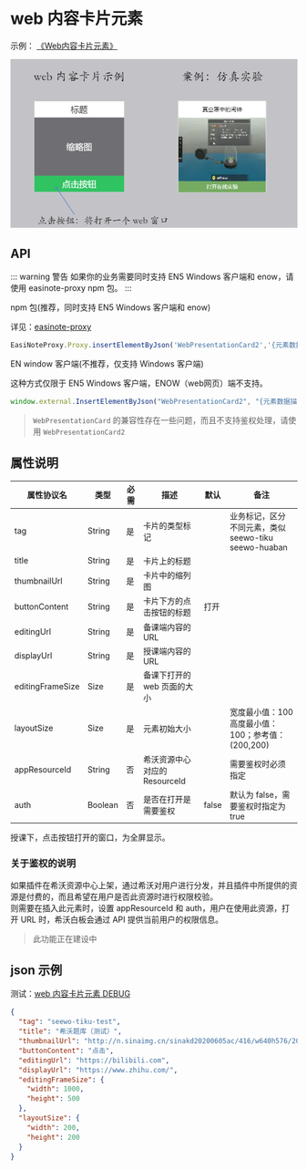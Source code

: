 # web 内容卡片元素

示例：
[《Web内容卡片元素》](https://r302.cc/4z6Vvlp?platform=enpc&channel=copylink)

![示意图](./img/2021-09-29-19-15-58.png)

## API

::: warning 警告
如果你的业务需要同时支持 EN5 Windows 客户端和 enow，请使用 easinote-proxy npm 包。
:::

npm 包(推荐，同时支持 EN5 Windows 客户端和 enow)  

详见：[easinote-proxy](/apis/npm/easinote-proxy.html)

```js
EasiNoteProxy.Proxy.insertElementByJson('WebPresentationCard2','{元素数据描述的 Json 对象}');
```

EN window 客户端(不推荐，仅支持 Windows 客户端)

这种方式仅限于 EN5 Windows 客户端，ENOW（web网页）端不支持。

```js
window.external.InsertElementByJson("WebPresentationCard2", "{元素数据描述的 Json 对象}")
```

> `WebPresentationCard` 的兼容性存在一些问题，而且不支持鉴权处理，请使用 `WebPresentationCard2`

## 属性说明

| 属性协议名       | 类型    | 必需 | 描述                          | 默认  | 备注                                               |
|------------------|---------|-----|-----------------------------|-------|----------------------------------------------------|
| tag              | String  | 是   | 卡片的类型标记                |       | 业务标记，区分不同元素，类似 seewo-tiku seewo-huaban |
| title            | String  | 是   | 卡片上的标题                  |       |                                                    |
| thumbnailUrl     | String  | 是   | 卡片中的缩列图                |       |                                                    |
| buttonContent    | String  | 是   | 卡片下方的点击按钮的标题      | 打开  |                                                    |
| editingUrl       | String  | 是   | 备课端内容的URL               |       |                                                    |
| displayUrl       | String  | 是   | 授课端内容的URL               |       |                                                    |
| editingFrameSize | Size    | 是   | 备课下打开的 web 页面的大小   |       |                                                    |
| layoutSize       | Size    | 是   | 元素初始大小                  |       | 宽度最小值：100 高度最小值：100；参考值：(200,200)     |
| appResourceId    | String  | 否   | 希沃资源中心对应的 ResourceId |       | 需要鉴权时必须指定                                 |
| auth             | Boolean | 否   | 是否在打开是需要鉴权          | false | 默认为 false，需要鉴权时指定为 true                 |

授课下，点击按钮打开的窗口，为全屏显示。

### 关于鉴权的说明

如果插件在希沃资源中心上架，通过希沃对用户进行分发，并且插件中所提供的资源是付费的，而且希望在用户是否此资源时进行权限校验。  
则需要在插入此元素时，设置 appResourceId 和 auth，用户在使用此资源，打开 URL 时，希沃白板会通过 API 提供当前用户的权限信息。

> 此功能正在建设中

## json 示例

测试：[web 内容卡片元素 DEBUG](/debug-pages/04DebugPageWebPresentaionCard.html )

```json
{
  "tag": "seewo-tiku-test",
  "title": "希沃题库（测试）",
  "thumbnailUrl": "http://n.sinaimg.cn/sinakd20200605ac/416/w640h576/20200605/301b-iurnkpq9297963.jpg",
  "buttonContent": "点击",
  "editingUrl": "https://bilibili.com",
  "displayUrl": "https://www.zhihu.com/",
  "editingFrameSize": {
    "width": 1000,
    "height": 500
  },
  "layoutSize": {
    "width": 200,
    "height": 200
  }
}
```
